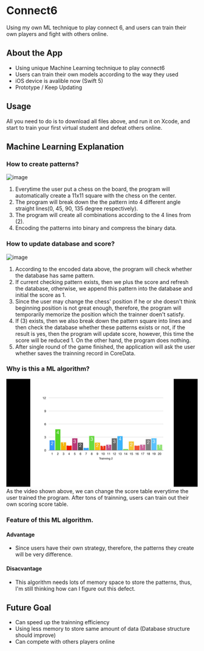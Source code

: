 # Connect6
Using my own ML technique to play connect 6, and users can train their own players and fight with others online.

## About the App
* Using unique Machine Learning technique to play connect6
* Users can train their own models according to the way they used
* iOS device is avalible now (Swift 5)
* Prototype / Keep Updating

## Usage
  All you need to do is to download all files above, and run it on Xcode, 
  and start to train your first virtual student and defeat others online.

## Machine Learning Explanation

### How to create patterns?
![image](https://i.imgur.com/jb5kbXd.png)

  1. Everytime the user put a chess on the board, the program will automatically create a 11x11 square with the chess on the center.
  2. The program will break down the the pattern into 4 different angle straight lines(0, 45, 90, 135 degree respectively).
  3. The program will create all combinations according to the 4 lines from (2).
  4. Encoding the patterns into binary and compress the binary data.

### How to update database and score?
![image](https://i.imgur.com/SvpPDSW.png)

  1. According to the encoded data above, the program will check whether the database has same pattern.
  2. If current checking pattern exists, then we plus the score and refresh the database, otherwise, we append this pattern into the database and initial the score as 1.
  3. Since the user may change the chess' position if he or she doesn't think beginning position is not great enough, therefore, the program will temporarily memorize the position which the trainner doen't satisfy.
  4. If (3) exists, then we also break down the pattern square into lines and then check the database whether these patterns exists or not, if the result is yes, then the program will update score, however, this time the score will be reduced 1. On the other hand, the program does nothing.
  5. After single round of the game finished, the application will ask the user whether saves the trainning record in CoreData.
  
### Why is this a ML algorithm?
[![image](https://github.com/ChristianLin0420/Connect6/blob/master/ScoreUpdate.jpg)](https://i.imgur.com/lMP8OZq.mp4)
  As the video shown above, we can change the score table everytime the user trained the program. After tons of trainning, users can train out their own scoring score table.
### Feature of this ML algorithm.
#### Advantage
* Since users have their own strategy, therefore, the patterns they create will be very difference.
#### Disacvantage
* This algorithm needs lots of memory space to store the patterns, thus, I'm still thinking how can I figure out this defect.
## Future Goal
* Can speed up the trainning efficiency
* Using less memory to store same amount of data (Database structure should improve)
* Can compete with others players online
